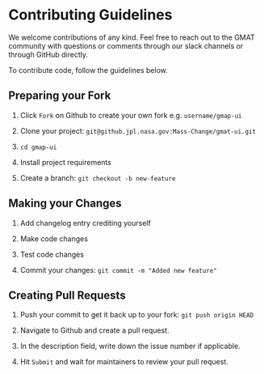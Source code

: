 
# Contributing Guidelines
We welcome contributions of any kind. Feel free to reach out to the GMAT community with questions or comments
through our slack channels or through GitHub directly.

To contribute code, follow the guidelines below.

## Preparing your Fork
1. Click `Fork` on Github to create your own fork e.g. `username/gmap-ui`

2. Clone your project: `git@github.jpl.nasa.gov:Mass-Change/gmat-ui.git`

3. `cd gmap-ui`

4. Install project requirements

5. Create a branch: `git checkout -b new-feature`

## Making your Changes
1. Add changelog entry crediting yourself

2. Make code changes

3. Test code changes

4. Commit your changes: `git commit -m "Added new feature"`

## Creating Pull Requests
1. Push your commit to get it back up to your fork: `git push origin HEAD`

2. Navigate to Github and create a pull request.

3. In the description field, write down the issue number if applicable.

4. Hit `Submit` and wait for maintainers to review your pull request.
